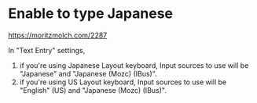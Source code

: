 Enable to type Japanese
=======================
https://moritzmolch.com/2287

In "Text Entry" settings,
1) if you're using Japanese Layout keyboard, Input sources to use will be
"Japanese" and "Japanese (Mozc) (IBus)".
2) if you're using US Layout keyboard, Input sources to use will be
"English" (US) and "Japanese (Mozc) (IBus)".

